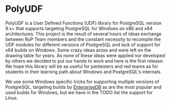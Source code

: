 # PolyUDF
PolyUDF is a User Defined Functions (UDF) library for PostgreSQL version 9.x+ that supports targeting PostgreSQL for Windows on x86 and x64 architectures.
This project is the result of several hours of ideas exchange between RoP Team members and the constant necessity to recompile the UDF modules for different versions of PostgreSQL and lack of support for x64 builds on Windows.
Some crazy ideas arose and were left on the drawing table for years. As none of these ideas were applied nor developed by others we decided to put our hands to work and here is the first release. We hope this library will be as useful for pentesters and red teams as for students in their learning path about Windows and PostgreSQL's internals.

We use some Windows specific tricks for supporting multiple versions of PostgreSQL, targeting builds by [EnterpriseDB](http://enterprisedb.com/) as are the most popular and used builds for Windows, but we have in the TODO list the support for Linux.